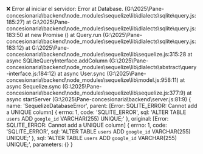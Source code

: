 ❌ Error al iniciar el servidor: Error
    at Database.<anonymous> (G:\2025\Pane-concesionaria\backend\node_modules\sequelize\lib\dialects\sqlite\query.js:185:27)
    at G:\2025\Pane-concesionaria\backend\node_modules\sequelize\lib\dialects\sqlite\query.js:183:50
    at new Promise (<anonymous>)
    at Query.run (G:\2025\Pane-concesionaria\backend\node_modules\sequelize\lib\dialects\sqlite\query.js:183:12)
    at G:\2025\Pane-concesionaria\backend\node_modules\sequelize\lib\sequelize.js:315:28
    at async SQLiteQueryInterface.addColumn (G:\2025\Pane-concesionaria\backend\node_modules\sequelize\lib\dialects\abstract\query-interface.js:184:12)
    at async User.sync (G:\2025\Pane-concesionaria\backend\node_modules\sequelize\lib\model.js:958:11)
    at async Sequelize.sync (G:\2025\Pane-concesionaria\backend\node_modules\sequelize\lib\sequelize.js:377:9)
    at async startServer (G:\2025\Pane-concesionaria\backend\server.js:81:9) {
  name: 'SequelizeDatabaseError',
  parent: [Error: SQLITE_ERROR: Cannot add a UNIQUE column] {
    errno: 1,
    code: 'SQLITE_ERROR',
    sql: 'ALTER TABLE `users` ADD `google_id` VARCHAR(255) UNIQUE;'
  },
  original: [Error: SQLITE_ERROR: Cannot add a UNIQUE column] {
    errno: 1,
    code: 'SQLITE_ERROR',
    sql: 'ALTER TABLE `users` ADD `google_id` VARCHAR(255) UNIQUE;'
  },
  sql: 'ALTER TABLE `users` ADD `google_id` VARCHAR(255) UNIQUE;',
  parameters: {}
}


